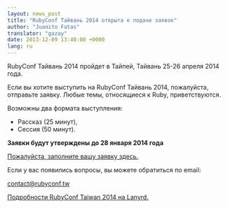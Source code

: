 ```yaml
---
layout: news_post
title: "RubyConf Тайвань 2014 открыта к подаче заявок"
author: "Juanito Fatas"
translator: "gazay"
date: 2013-12-09 13:40:00 +0000
lang: ru
---
```


RubyConf Тайвань 2014 пройдет в Тайпей, Тайвань 25-26 апреля 2014 года.

Если вы хотите выступить на RubyConf Тайвань 2014, пожалуйста, отправьте
заявку. Любые темы, относящиеся к Ruby, приветствуются.

Возможны два формата выступления:

* Рассказ (25 минут),
* Сессия (50 минут).

**Заявки будут утверждены до 28 января 2014 года**

[Пожалуйста, заполните вашу заявку здесь.][submit-proposal]

Если у вас появились вопросы, вы можете обратиться по email:

contact@rubyconf.tw

[Подробности RubyConf Taiwan 2014 на Lanyrd.][rubyconf-tw-2014-lanyrd]

[rubyconf-tw-2014-lanyrd]: http://lanyrd.com/2014/rubyconftw/
[submit-proposal]: https://kktix.com/events/rubyconftw2014-cfp?locale=en
